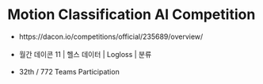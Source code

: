 # Motion Classification AI Competition
<ul>
  <li>https://dacon.io/competitions/official/235689/overview/</li><br>
  <li>월간 데이콘 11 | 헬스 데이터 | Logloss | 분류</li><br>
  <li>32th / 772 Teams Participation</li>
</ul>
